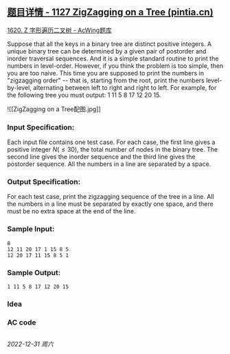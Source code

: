 ## [题目详情 - 1127 ZigZagging on a Tree (pintia.cn)](https://pintia.cn/problem-sets/994805342720868352/exam/problems/994805349394006016)

[1620. Z 字形遍历二叉树 - AcWing题库](https://www.acwing.com/problem/content/1622/)

Suppose that all the keys in a binary tree are distinct positive integers. A unique binary tree can be determined by a given pair of postorder and inorder traversal sequences. And it is a simple standard routine to print the numbers in level-order. However, if you think the problem is too simple, then you are too naive. This time you are supposed to print the numbers in "zigzagging order" -- that is, starting from the root, print the numbers level-by-level, alternating between left to right and right to left. For example, for the following tree you must output: 1 11 5 8 17 12 20 15.

![[ZigZagging on a Tree配图.jpg]]

### Input Specification:

Each input file contains one test case. For each case, the first line gives a positive integer $N ( \leq 30)$, the total number of nodes in the binary tree. The second line gives the inorder sequence and the third line gives the postorder sequence. All the numbers in a line are separated by a space.

### Output Specification:

For each test case, print the zigzagging sequence of the tree in a line. All the numbers in a line must be separated by exactly one space, and there must be no extra space at the end of the line.

### Sample Input:

```in
8
12 11 20 17 1 15 8 5
12 20 17 11 15 8 5 1
```

### Sample Output:

```out
1 11 5 8 17 12 20 15
```

### Idea



### AC code

```cpp
```


*2022-12-31 周六*
